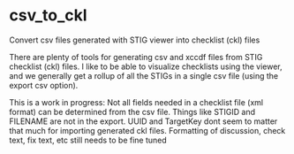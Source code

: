 # csv_to_ckl
Convert csv files generated with STIG viewer into checklist (ckl) files

There are plenty of tools for generating csv and xccdf files from STIG checklist (ckl) files.
I like to be able to visualize checklists using the viewer, and we generally get a rollup of all the STIGs in a single csv file (using the export csv option).

This is a work in progress:
Not all fields needed in a checklist file (xml format) can be determined from the csv file.  Things like STIGID and FILENAME are not in the export.  UUID and TargetKey dont seem to matter that much for importing generated ckl files.
Formatting of discussion, check text, fix text, etc still needs to be fine tuned
